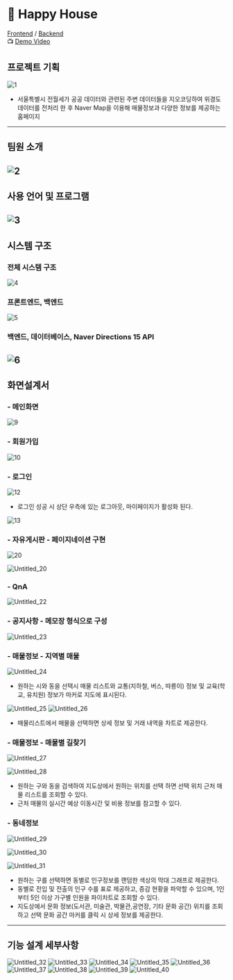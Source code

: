 # 🏡 Happy House 
[Frontend](https://github.com/yallyyally/HappyHouse_Frontend) / [Backend](https://github.com/yallyyally/HappyHouse_Backend)<br/>
📺 [Demo Video](https://www.youtube.com/watch?v=vqrLEU3YUlg)
## 프로젝트 기획

![1](https://user-images.githubusercontent.com/44567793/122078454-90a22280-ce37-11eb-8106-6c25ab5b2b50.png)

- 서울특별시 전월세가 공공 데이터와 관련된 주변 데이터들을 지오코딩하여 위경도 데이터를 전처리 한 후 Naver Map을 이용해  매물정보과 다양한 정보를 제공하는 홈페이지

---

## 팀원 소개

![2](https://user-images.githubusercontent.com/44567793/122078468-939d1300-ce37-11eb-91ec-e0af475d8329.png)
---

## 사용 언어 및 프로그램

![3](https://user-images.githubusercontent.com/44567793/122078471-94ce4000-ce37-11eb-9112-293f8053a704.png)
---

## 시스템 구조
### 전체 시스템 구조
![4](https://user-images.githubusercontent.com/44567793/122078535-a0216b80-ce37-11eb-86ad-2f3f269b8dc5.png)

### 프론트엔드, 백엔드
![5](https://user-images.githubusercontent.com/44567793/122078538-a1529880-ce37-11eb-90b8-022b8bf65629.png)

### 백엔드, 데이터베이스, Naver Directions 15 API
![6](https://user-images.githubusercontent.com/44567793/122078540-a1529880-ce37-11eb-9272-3cf713f72c71.png)
---

## 화면설계서

### - 메인화면

![9](https://user-images.githubusercontent.com/44567793/122078544-a283c580-ce37-11eb-86ac-4c73fbc75dba.png)
### - 회원가입

![10](https://user-images.githubusercontent.com/44567793/122078548-a31c5c00-ce37-11eb-828e-48bb2995384a.png)

### - 로그인
![12](https://user-images.githubusercontent.com/44567793/122078552-a3b4f280-ce37-11eb-9f56-7547ccf1de6c.png)

- 로그인 성공 시 상단 우측에 있는 로그아웃, 마이페이지가 활성화 된다.

![13](https://user-images.githubusercontent.com/44567793/122078554-a3b4f280-ce37-11eb-9d03-7e91568a251b.png)

### - 자유게시판 - 페이지네이션 구현
![20](https://user-images.githubusercontent.com/44567793/122078572-a6174c80-ce37-11eb-8046-862a769ea5b4.png)

![Untitled_20](https://user-images.githubusercontent.com/44567793/122080379-2ee2b800-ce39-11eb-9bf5-faff76065af5.png)


### - QnA

![Untitled_22](https://user-images.githubusercontent.com/44567793/122081189-dbbd3500-ce39-11eb-90bd-244ecef6b4f6.png)

### - 공지사항 - 메모장 형식으로 구성

![Untitled_23](https://user-images.githubusercontent.com/44567793/122081211-dfe95280-ce39-11eb-8582-efeef5478880.png)
### - 매물정보 - 지역별 매물
![Untitled_24](https://user-images.githubusercontent.com/44567793/122081320-f8f20380-ce39-11eb-8758-cfc2630027ba.png)

- 원하는 시와 동을 선택시 매물 리스트와 교통(지하철, 버스, 따릉이) 정보 및 교육(학교, 유치원) 정보가 마커로 지도에 표시된다.

![Untitled_25](https://user-images.githubusercontent.com/44567793/122081332-fabbc700-ce39-11eb-813d-ef226736ad5b.png)
![Untitled_26](https://user-images.githubusercontent.com/44567793/122081335-fabbc700-ce39-11eb-81c8-66db12c73591.png)

- 매물리스트에서 매물을 선택하면 상세 정보 및 거래 내역을 차트로 제공한다.

### - 매물정보 - 매물별 길찾기

![Untitled_27](https://user-images.githubusercontent.com/44567793/122081338-fb545d80-ce39-11eb-8504-9fa6bea76984.png)

![Untitled_28](https://user-images.githubusercontent.com/44567793/122081339-fb545d80-ce39-11eb-8a54-5ea1281b7de8.png)

- 원하는 구와 동을 검색하여 지도상에서 원하는 위치를 선택 하면 선택 위치 근처 매물 리스트를 조회할 수 있다.
- 근처 매물의 실시간 예상 이동시간 및 비용 정보를 참고할 수 있다.

### - 동네정보

![Untitled_29](https://user-images.githubusercontent.com/44567793/122081341-fbecf400-ce39-11eb-9ded-4457d6fadaf5.png)

![Untitled_30](https://user-images.githubusercontent.com/44567793/122081344-fc858a80-ce39-11eb-8fb2-0d1dbdb4e589.png)

![Untitled_31](https://user-images.githubusercontent.com/44567793/122081347-fc858a80-ce39-11eb-9756-f43ece81ddb5.png)
- 원하는 구를 선택하면 동별로 인구정보를 랜덤한 색상의 막대 그래프로 제공한다.
- 동별로 전입 및 전출의 인구 수를 표로 제공하고, 증감 현황을 파악할 수 있으며, 1인부터 5인 이상 가구별 인원을 파이차트로 조회할 수 있다.
- 지도상에서 문화 정보(도서관, 미술관, 박물관,공연장, 기타 문화 공간) 위치를 조회하고 선택 문화 공간 마커를 클릭 시 상세 정보를 제공한다.

---

## 기능 설계 세부사항


![Untitled_32](https://user-images.githubusercontent.com/44567793/122081348-fd1e2100-ce39-11eb-897d-db7fdadaefa9.png)
![Untitled_33](https://user-images.githubusercontent.com/44567793/122081352-fd1e2100-ce39-11eb-9dd1-deb27b5859b8.png)
![Untitled_34](https://user-images.githubusercontent.com/44567793/122081356-fdb6b780-ce39-11eb-9e7d-96c46df085d1.png)
![Untitled_35](https://user-images.githubusercontent.com/44567793/122081358-fdb6b780-ce39-11eb-977c-b51b3ef4bca2.png)
![Untitled_36](https://user-images.githubusercontent.com/44567793/122081360-fe4f4e00-ce39-11eb-8975-2ec244abe32c.png)
![Untitled_37](https://user-images.githubusercontent.com/44567793/122081361-fe4f4e00-ce39-11eb-8323-b38de19355fd.png)
![Untitled_38](https://user-images.githubusercontent.com/44567793/122081362-fee7e480-ce39-11eb-95f3-ed08ff073bec.png)
![Untitled_39](https://user-images.githubusercontent.com/44567793/122081364-ff807b00-ce39-11eb-817a-271a60d5fc41.png)
![Untitled_40](https://user-images.githubusercontent.com/44567793/122081368-ff807b00-ce39-11eb-9a05-f42d9e42f854.png)
